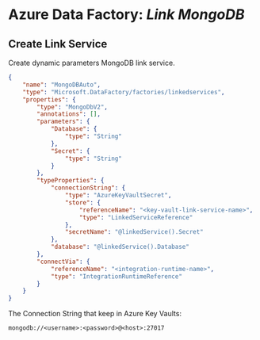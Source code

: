 # Azure Data Factory: _Link MongoDB_

## Create Link Service

Create dynamic parameters MongoDB link service.

```json
{
    "name": "MongoDBAuto",
    "type": "Microsoft.DataFactory/factories/linkedservices",
    "properties": {
        "type": "MongoDbV2",
        "annotations": [],
        "parameters": {
            "Database": {
                "type": "String"
            },
            "Secret": {
                "type": "String"
            }
        },
        "typeProperties": {
            "connectionString": {
                "type": "AzureKeyVaultSecret",
                "store": {
                    "referenceName": "<key-vault-link-service-name>",
                    "type": "LinkedServiceReference"
                },
                "secretName": "@linkedService().Secret"
            },
            "database": "@linkedService().Database"
        },
        "connectVia": {
            "referenceName": "<integration-runtime-name>",
            "type": "IntegrationRuntimeReference"
        }
    }
}
```

The Connection String that keep in Azure Key Vaults:

```text
mongodb://<username>:<password>@<host>:27017
```
